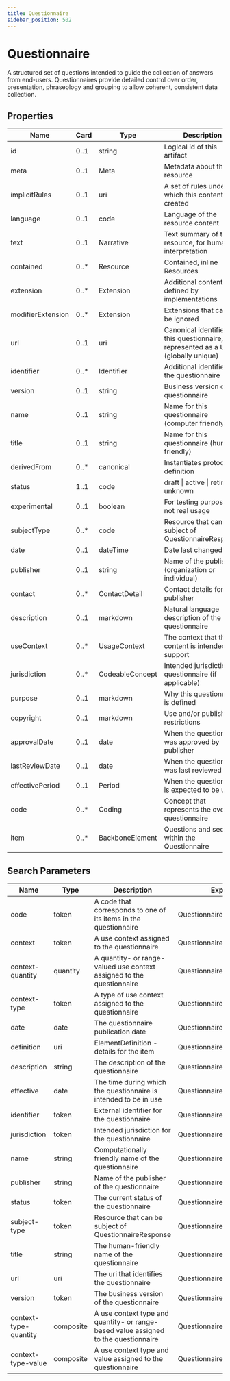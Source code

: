 ```yaml
---
title: Questionnaire
sidebar_position: 502
---
```


# Questionnaire

A structured set of questions intended to guide the collection of answers from end-users. Questionnaires provide
  detailed control over order, presentation, phraseology and grouping to allow coherent, consistent data collection.

## Properties

| Name | Card | Type | Description |
| --- | --- | --- | --- |
| id | 0..1 | string | Logical id of this artifact
| meta | 0..1 | Meta | Metadata about the resource
| implicitRules | 0..1 | uri | A set of rules under which this content was created
| language | 0..1 | code | Language of the resource content
| text | 0..1 | Narrative | Text summary of the resource, for human interpretation
| contained | 0..* | Resource | Contained, inline Resources
| extension | 0..* | Extension | Additional content defined by implementations
| modifierExtension | 0..* | Extension | Extensions that cannot be ignored
| url | 0..1 | uri | Canonical identifier for this questionnaire, represented as a URI (globally unique)
| identifier | 0..* | Identifier | Additional identifier for the questionnaire
| version | 0..1 | string | Business version of the questionnaire
| name | 0..1 | string | Name for this questionnaire (computer friendly)
| title | 0..1 | string | Name for this questionnaire (human friendly)
| derivedFrom | 0..* | canonical | Instantiates protocol or definition
| status | 1..1 | code | draft \| active \| retired \| unknown
| experimental | 0..1 | boolean | For testing purposes, not real usage
| subjectType | 0..* | code | Resource that can be subject of QuestionnaireResponse
| date | 0..1 | dateTime | Date last changed
| publisher | 0..1 | string | Name of the publisher (organization or individual)
| contact | 0..* | ContactDetail | Contact details for the publisher
| description | 0..1 | markdown | Natural language description of the questionnaire
| useContext | 0..* | UsageContext | The context that the content is intended to support
| jurisdiction | 0..* | CodeableConcept | Intended jurisdiction for questionnaire (if applicable)
| purpose | 0..1 | markdown | Why this questionnaire is defined
| copyright | 0..1 | markdown | Use and/or publishing restrictions
| approvalDate | 0..1 | date | When the questionnaire was approved by publisher
| lastReviewDate | 0..1 | date | When the questionnaire was last reviewed
| effectivePeriod | 0..1 | Period | When the questionnaire is expected to be used
| code | 0..* | Coding | Concept that represents the overall questionnaire
| item | 0..* | BackboneElement | Questions and sections within the Questionnaire

## Search Parameters

| Name | Type | Description | Expression
| --- | --- | --- | --- |
| code | token | A code that corresponds to one of its items in the questionnaire | Questionnaire.item.code
| context | token | A use context assigned to the questionnaire | Questionnaire.useContext.value
| context-quantity | quantity | A quantity- or range-valued use context assigned to the questionnaire | Questionnaire.useContext.value
| context-type | token | A type of use context assigned to the questionnaire | Questionnaire.useContext.code
| date | date | The questionnaire publication date | Questionnaire.date
| definition | uri | ElementDefinition - details for the item | Questionnaire.item.definition
| description | string | The description of the questionnaire | Questionnaire.description
| effective | date | The time during which the questionnaire is intended to be in use | Questionnaire.effectivePeriod
| identifier | token | External identifier for the questionnaire | Questionnaire.identifier
| jurisdiction | token | Intended jurisdiction for the questionnaire | Questionnaire.jurisdiction
| name | string | Computationally friendly name of the questionnaire | Questionnaire.name
| publisher | string | Name of the publisher of the questionnaire | Questionnaire.publisher
| status | token | The current status of the questionnaire | Questionnaire.status
| subject-type | token | Resource that can be subject of QuestionnaireResponse | Questionnaire.subjectType
| title | string | The human-friendly name of the questionnaire | Questionnaire.title
| url | uri | The uri that identifies the questionnaire | Questionnaire.url
| version | token | The business version of the questionnaire | Questionnaire.version
| context-type-quantity | composite | A use context type and quantity- or range-based value assigned to the questionnaire | Questionnaire.useContext
| context-type-value | composite | A use context type and value assigned to the questionnaire | Questionnaire.useContext

